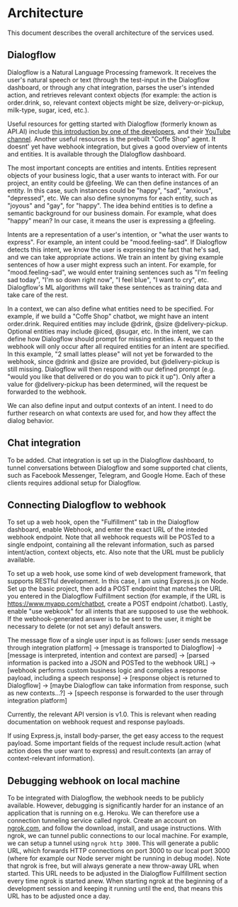# Architecture
This document describes the overall architecture of the services used.

## Dialogflow
Dialogflow is a Natural Language Processing framework. It receives the user's natural speech or text (through the test-input in the Dialogflow dashboard, or through any chat integration, parses the user's intended action, and retrieves relevant context objects (for example: the action is order.drink, so, relevant context objects might be size, delivery-or-pickup, milk-type, sugar, iced, etc.).

Useful resources for getting started with Dialogflow (formerly known as API.AI) include [this introduction by one of the developers](https://www.youtube.com/watch?v=Om7tyGGemXI&t=1s), and their [YouTube channel](https://www.youtube.com/channel/UC1EXoqvR9VrmWnM9S47SfVA). Another useful resources is the prebuilt "Coffe Shop" agent. It doesnt' yet have webhook integration, but gives a good overview of intents and entities. It is available through the DIalogflow dashboard.

The most important concepts are entities and intents. Entities represent objects of your business logic, that a user wants to interact with. For our project, an entity could be @feeling. We can then define instances of an entity. In this case, such instances could be "happy", "sad", "anxious", "depressed", etc. We can also define synonyms for each entity, such as "joyous" and "gay", for "happy". The idea behind entities is to define a semantic background for our business domain. For example, what does "happy" mean? In our case, it means the user is expressing a @feeling.

Intents are a representation of a user's intention, or "what the user wants to express". For example, an intent could be "mood.feeling-sad". If Dialogflow detects this intent, we know the user is expressing the fact that he's sad, and we can take appropriate actions. We train an intent by giving example sentences of how a user might express such an intent. For example, for "mood.feeling-sad", we would enter training sentences such as "I'm feeling sad today", "I'm so down right now", "I feel blue", "I want to cry", etc. Dialogflow's ML algorithms will take these sentences as training data and take care of the rest.

In a context, we can also define what entities need to be specified. For example, if we build a "Coffe Shop" chatbot, we might have an intent order.drink. Required entities may include @drink, @size @delivery-pickup. Optional entities may include @iced, @sugar, etc. In the intent, we can define how Dialogflow should prompt for missing entities. A request to the webhook will only occur after all required entities for an intent are specified. In this example, "2 small lattes please" will not yet be forwarded to the webhook, since @drink and @size are provided, but @delivery-pickup is still missing. Dialogflow will then respond with our defined prompt (e.g. "would you like that delivered or do you wan to pick it up"). Only after a value for @delivery-pickup has been determined, will the request be forwarded to the webhook.

We can also define input and output contexts of an intent. I need to do further research on what contexts are used for, and how they affect the dialog behavior.

## Chat integration
To be added. Chat integration is set up in the Dialogflow dashboard, to tunnel conversations between Dialogflow and some supported chat clients, such as Facebook Messenger, Telegram, and Google Home. Each of these clients requires addional setup for Dialogflow.

## Connecting Dialogflow to webhook
To set up a web hook, open the "Fulfillment" tab in the Dialogflow dashboard, enable Webhook, and enter the exact URL of the inteded webhook endpoint. Note that all webhook requests will be POSTed to a single endpoint, containing all the relevant information, such as parsed intent/action, context objects, etc. Also note that the URL must be publicly available.

To set up a web hook, use some kind of web development framework, that supports RESTful development. In this case, I am using Express.js on Node. Set up the basic project, then add a POST endpoint that matches the URL you entered in the Dialogflow Fulfillment section (for example, if the URL is https://www.myapp.com/chatbot, create a POST endpoint /chatbot). Lastly, enable "use webkook" for all intents that are supposed to use the webhook. If the webhook-generated answer is to be sent to the user, it might be necessary to delete (or not set any) default answers.

The message flow of a single user input is as follows: [user sends message through integration platform] -> [message is transported to Dialogflow] -> [message is interpreted, intention and context are parsed] -> [parsed information is packed into a JSON and POSTed to the webhook URL] -> [webhook performs custom business logic and compiles a response payload, including a speech response] -> [response object is returned to Dialogflow] -> [maybe Dialogflow can take information from response, such as new contexts...?] -> [speech response is forwarded to the user through integration platform]

Currently, the relevant API version is v1.0. This is relevant when reading documentation on webhook request and response payloads.

If using Express.js, install body-parser, the get easy access to the request payload. Some important fields of the request include result.action (what action does the user want to express) and result.contexts (an array of context-relevant information).

## Debugging webhook on local machine
To be integrated with Dialogflow, the webhook needs to be publicly available. However, debugging is significantly harder for an instance of an application that is running on e.g. Heroku. We can therefore use a connection tunneling service called ngrok. Create an account on [ngrok.com](https://ngrok.com), and follow the download, install, and usage instructions. With ngrok, we can tunnel public connections to our local machine. For example, we can setup a tunnel using ```ngrok http 3000```. This will generate a public URL, which forwards HTTP connections on port 3000 to our local port 3000 (where for example our Node server might be running in debug mode). Note that ngrok is free, but will always generate a new throw-away URL when started. This URL needs to be adjusted in the Dialogflow Fulfillment section every time ngrok is started anew. When starting ngrok at the beginning of a development session and keeping it running until the end, that means this URL has to be adjusted once a day.
